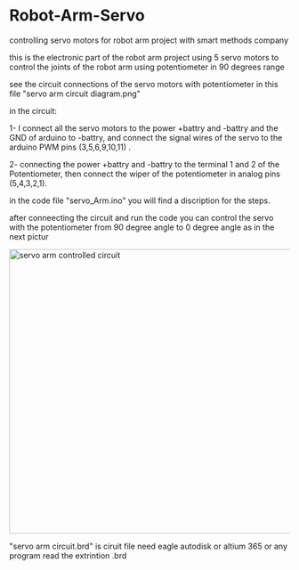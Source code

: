 # Robot-Arm-Servo
controlling servo motors for robot arm project with smart methods company

this is the electronic part of the robot arm project
using 5 servo motors to control the joints of the robot arm  using potentiometer in 90 degrees range


see the circuit connections  of the servo motors with potentiometer in this file "servo arm circuit diagram.png"

in the circuit:

1- I connect all the servo motors to the power +battry and -battry and the GND of arduino to -battry, and connect the signal wires of the servo to the arduino PWM pins (3,5,6,9,10,11) .

2- connecting the power +battry and -battry to the terminal 1 and 2 of the Potentiometer, then connect the wiper of the potentiometer in analog pins (5,4,3,2,1).

in the code file "servo_Arm.ino" you will find a discription for the steps.

after conneecting the circuit and run the code you can control the servo with the potentiometer from 90 degree angle to 0 degree angle as in the next pictur

<img width="511" alt="servo arm controlled circuit" src="https://user-images.githubusercontent.com/86025722/122647833-d3614480-d12e-11eb-8287-63647509f221.PNG">


"servo arm circuit.brd" is ciruit file need eagle autodisk or altium 365 or any program read the extrintion .brd
